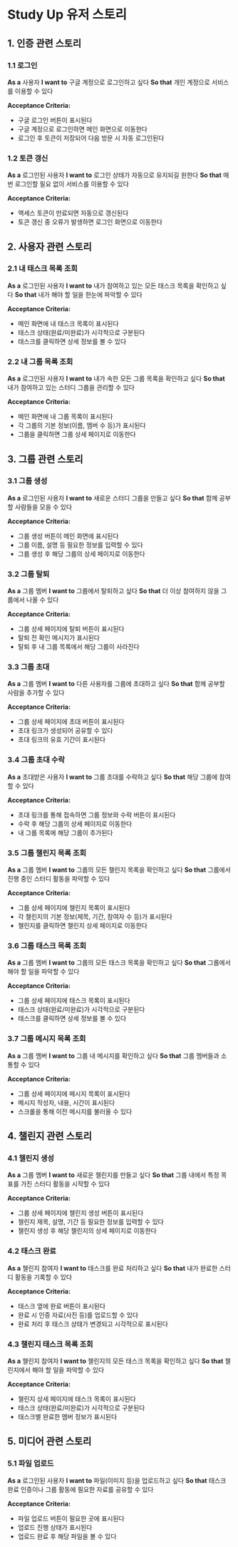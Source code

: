 # Study Up 유저 스토리

## 1. 인증 관련 스토리

### 1.1 로그인

**As a** 사용자
**I want to** 구글 계정으로 로그인하고 싶다
**So that** 개인 계정으로 서비스를 이용할 수 있다

**Acceptance Criteria:**

- 구글 로그인 버튼이 표시된다
- 구글 계정으로 로그인하면 메인 화면으로 이동한다
- 로그인 후 토큰이 저장되어 다음 방문 시 자동 로그인된다

### 1.2 토큰 갱신

**As a** 로그인된 사용자
**I want to** 로그인 상태가 자동으로 유지되길 원한다
**So that** 매번 로그인할 필요 없이 서비스를 이용할 수 있다

**Acceptance Criteria:**

- 액세스 토큰이 만료되면 자동으로 갱신된다
- 토큰 갱신 중 오류가 발생하면 로그인 화면으로 이동한다

## 2. 사용자 관련 스토리

### 2.1 내 태스크 목록 조회

**As a** 로그인된 사용자
**I want to** 내가 참여하고 있는 모든 태스크 목록을 확인하고 싶다
**So that** 내가 해야 할 일을 한눈에 파악할 수 있다

**Acceptance Criteria:**

- 메인 화면에 내 태스크 목록이 표시된다
- 태스크 상태(완료/미완료)가 시각적으로 구분된다
- 태스크를 클릭하면 상세 정보를 볼 수 있다

### 2.2 내 그룹 목록 조회

**As a** 로그인된 사용자
**I want to** 내가 속한 모든 그룹 목록을 확인하고 싶다
**So that** 내가 참여하고 있는 스터디 그룹을 관리할 수 있다

**Acceptance Criteria:**

- 메인 화면에 내 그룹 목록이 표시된다
- 각 그룹의 기본 정보(이름, 멤버 수 등)가 표시된다
- 그룹을 클릭하면 그룹 상세 페이지로 이동한다

## 3. 그룹 관련 스토리

### 3.1 그룹 생성

**As a** 로그인된 사용자
**I want to** 새로운 스터디 그룹을 만들고 싶다
**So that** 함께 공부할 사람들을 모을 수 있다

**Acceptance Criteria:**

- 그룹 생성 버튼이 메인 화면에 표시된다
- 그룹 이름, 설명 등 필요한 정보를 입력할 수 있다
- 그룹 생성 후 해당 그룹의 상세 페이지로 이동한다

### 3.2 그룹 탈퇴

**As a** 그룹 멤버
**I want to** 그룹에서 탈퇴하고 싶다
**So that** 더 이상 참여하지 않을 그룹에서 나올 수 있다

**Acceptance Criteria:**

- 그룹 상세 페이지에 탈퇴 버튼이 표시된다
- 탈퇴 전 확인 메시지가 표시된다
- 탈퇴 후 내 그룹 목록에서 해당 그룹이 사라진다

### 3.3 그룹 초대

**As a** 그룹 멤버
**I want to** 다른 사용자를 그룹에 초대하고 싶다
**So that** 함께 공부할 사람을 추가할 수 있다

**Acceptance Criteria:**

- 그룹 상세 페이지에 초대 버튼이 표시된다
- 초대 링크가 생성되어 공유할 수 있다
- 초대 링크의 유효 기간이 표시된다

### 3.4 그룹 초대 수락

**As a** 초대받은 사용자
**I want to** 그룹 초대를 수락하고 싶다
**So that** 해당 그룹에 참여할 수 있다

**Acceptance Criteria:**

- 초대 링크를 통해 접속하면 그룹 정보와 수락 버튼이 표시된다
- 수락 후 해당 그룹의 상세 페이지로 이동한다
- 내 그룹 목록에 해당 그룹이 추가된다

### 3.5 그룹 챌린지 목록 조회

**As a** 그룹 멤버
**I want to** 그룹의 모든 챌린지 목록을 확인하고 싶다
**So that** 그룹에서 진행 중인 스터디 활동을 파악할 수 있다

**Acceptance Criteria:**

- 그룹 상세 페이지에 챌린지 목록이 표시된다
- 각 챌린지의 기본 정보(제목, 기간, 참여자 수 등)가 표시된다
- 챌린지를 클릭하면 챌린지 상세 페이지로 이동한다

### 3.6 그룹 태스크 목록 조회

**As a** 그룹 멤버
**I want to** 그룹의 모든 태스크 목록을 확인하고 싶다
**So that** 그룹에서 해야 할 일을 파악할 수 있다

**Acceptance Criteria:**

- 그룹 상세 페이지에 태스크 목록이 표시된다
- 태스크 상태(완료/미완료)가 시각적으로 구분된다
- 태스크를 클릭하면 상세 정보를 볼 수 있다

### 3.7 그룹 메시지 목록 조회

**As a** 그룹 멤버
**I want to** 그룹 내 메시지를 확인하고 싶다
**So that** 그룹 멤버들과 소통할 수 있다

**Acceptance Criteria:**

- 그룹 상세 페이지에 메시지 목록이 표시된다
- 메시지 작성자, 내용, 시간이 표시된다
- 스크롤을 통해 이전 메시지를 불러올 수 있다

## 4. 챌린지 관련 스토리

### 4.1 챌린지 생성

**As a** 그룹 멤버
**I want to** 새로운 챌린지를 만들고 싶다
**So that** 그룹 내에서 특정 목표를 가진 스터디 활동을 시작할 수 있다

**Acceptance Criteria:**

- 그룹 상세 페이지에 챌린지 생성 버튼이 표시된다
- 챌린지 제목, 설명, 기간 등 필요한 정보를 입력할 수 있다
- 챌린지 생성 후 해당 챌린지의 상세 페이지로 이동한다

### 4.2 태스크 완료

**As a** 챌린지 참여자
**I want to** 태스크를 완료 처리하고 싶다
**So that** 내가 완료한 스터디 활동을 기록할 수 있다

**Acceptance Criteria:**

- 태스크 옆에 완료 버튼이 표시된다
- 완료 시 인증 자료(사진 등)를 업로드할 수 있다
- 완료 처리 후 태스크 상태가 변경되고 시각적으로 표시된다

### 4.3 챌린지 태스크 목록 조회

**As a** 챌린지 참여자
**I want to** 챌린지의 모든 태스크 목록을 확인하고 싶다
**So that** 챌린지에서 해야 할 일을 파악할 수 있다

**Acceptance Criteria:**

- 챌린지 상세 페이지에 태스크 목록이 표시된다
- 태스크 상태(완료/미완료)가 시각적으로 구분된다
- 태스크별 완료한 멤버 정보가 표시된다

## 5. 미디어 관련 스토리

### 5.1 파일 업로드

**As a** 로그인된 사용자
**I want to** 파일(이미지 등)을 업로드하고 싶다
**So that** 태스크 완료 인증이나 그룹 활동에 필요한 자료를 공유할 수 있다

**Acceptance Criteria:**

- 파일 업로드 버튼이 필요한 곳에 표시된다
- 업로드 진행 상태가 표시된다
- 업로드 완료 후 해당 파일을 볼 수 있다
